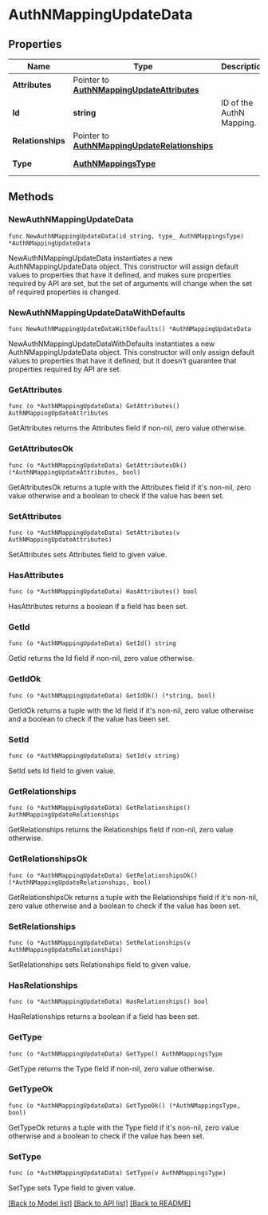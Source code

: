 # AuthNMappingUpdateData

## Properties

| Name              | Type                                                                                 | Description              | Notes                                         |
| ----------------- | ------------------------------------------------------------------------------------ | ------------------------ | --------------------------------------------- |
| **Attributes**    | Pointer to [**AuthNMappingUpdateAttributes**](AuthNMappingUpdateAttributes.md)       |                          | [optional]                                    |
| **Id**            | **string**                                                                           | ID of the AuthN Mapping. |
| **Relationships** | Pointer to [**AuthNMappingUpdateRelationships**](AuthNMappingUpdateRelationships.md) |                          | [optional]                                    |
| **Type**          | [**AuthNMappingsType**](AuthNMappingsType.md)                                        |                          | [default to AUTHNMAPPINGSTYPE_AUTHN_MAPPINGS] |

## Methods

### NewAuthNMappingUpdateData

`func NewAuthNMappingUpdateData(id string, type_ AuthNMappingsType) *AuthNMappingUpdateData`

NewAuthNMappingUpdateData instantiates a new AuthNMappingUpdateData object.
This constructor will assign default values to properties that have it defined,
and makes sure properties required by API are set, but the set of arguments
will change when the set of required properties is changed.

### NewAuthNMappingUpdateDataWithDefaults

`func NewAuthNMappingUpdateDataWithDefaults() *AuthNMappingUpdateData`

NewAuthNMappingUpdateDataWithDefaults instantiates a new AuthNMappingUpdateData object.
This constructor will only assign default values to properties that have it defined,
but it doesn't guarantee that properties required by API are set.

### GetAttributes

`func (o *AuthNMappingUpdateData) GetAttributes() AuthNMappingUpdateAttributes`

GetAttributes returns the Attributes field if non-nil, zero value otherwise.

### GetAttributesOk

`func (o *AuthNMappingUpdateData) GetAttributesOk() (*AuthNMappingUpdateAttributes, bool)`

GetAttributesOk returns a tuple with the Attributes field if it's non-nil, zero value otherwise
and a boolean to check if the value has been set.

### SetAttributes

`func (o *AuthNMappingUpdateData) SetAttributes(v AuthNMappingUpdateAttributes)`

SetAttributes sets Attributes field to given value.

### HasAttributes

`func (o *AuthNMappingUpdateData) HasAttributes() bool`

HasAttributes returns a boolean if a field has been set.

### GetId

`func (o *AuthNMappingUpdateData) GetId() string`

GetId returns the Id field if non-nil, zero value otherwise.

### GetIdOk

`func (o *AuthNMappingUpdateData) GetIdOk() (*string, bool)`

GetIdOk returns a tuple with the Id field if it's non-nil, zero value otherwise
and a boolean to check if the value has been set.

### SetId

`func (o *AuthNMappingUpdateData) SetId(v string)`

SetId sets Id field to given value.

### GetRelationships

`func (o *AuthNMappingUpdateData) GetRelationships() AuthNMappingUpdateRelationships`

GetRelationships returns the Relationships field if non-nil, zero value otherwise.

### GetRelationshipsOk

`func (o *AuthNMappingUpdateData) GetRelationshipsOk() (*AuthNMappingUpdateRelationships, bool)`

GetRelationshipsOk returns a tuple with the Relationships field if it's non-nil, zero value otherwise
and a boolean to check if the value has been set.

### SetRelationships

`func (o *AuthNMappingUpdateData) SetRelationships(v AuthNMappingUpdateRelationships)`

SetRelationships sets Relationships field to given value.

### HasRelationships

`func (o *AuthNMappingUpdateData) HasRelationships() bool`

HasRelationships returns a boolean if a field has been set.

### GetType

`func (o *AuthNMappingUpdateData) GetType() AuthNMappingsType`

GetType returns the Type field if non-nil, zero value otherwise.

### GetTypeOk

`func (o *AuthNMappingUpdateData) GetTypeOk() (*AuthNMappingsType, bool)`

GetTypeOk returns a tuple with the Type field if it's non-nil, zero value otherwise
and a boolean to check if the value has been set.

### SetType

`func (o *AuthNMappingUpdateData) SetType(v AuthNMappingsType)`

SetType sets Type field to given value.

[[Back to Model list]](../README.md#documentation-for-models) [[Back to API list]](../README.md#documentation-for-api-endpoints) [[Back to README]](../README.md)
